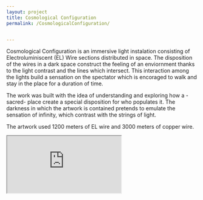 ```yaml
---
layout: project
title: Cosmological Configuration
permalink: /CosmologicalConfiguration/


---
```



Cosmological Configuration is an immersive light instalation consisting of Electroluminiscent (EL) Wire sections distributed in space.
The disposition of the wires in a dark space construct the feeling of an enviornment thanks to the light contrast and the lines which intersect. This interaction among the lights build a sensation on the spectator which is encoraged to walk and stay in the place for a duration of time.

The work was built with the idea of understanding and exploring how a -sacred- place create a special disposition for who populates it. The darkness in which the artwork is contained pretends to emulate the sensation of infinity, which contrast with the strings of light. 

The artwork used 1200 meters of EL wire and 3000 meters of copper wire.


<iframe class ="video" src="https://www.youtube.com/embed/EAcQojAMU7s">
      
</iframe>